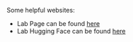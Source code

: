 Some helpful websites:
- Lab Page can be found [here](https://neuroloops.psych.gatech.edu/)
- Lab Hugging Face can be found [here](https://huggingface.co/GT-Neuronext)
